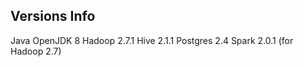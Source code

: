 ## Versions Info

Java		OpenJDK 8
Hadoop 		2.7.1
Hive 		2.1.1
Postgres	2.4
Spark		2.0.1 (for Hadoop 2.7)
